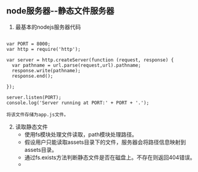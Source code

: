 node服务器--静态文件服务器
---
1.	最基本的nodejs服务器代码
<pre><code>
var PORT = 8000;
var http = require('http');

var server = http.createServer(function (request, response) {
  var pathname = url.parse(request,url).pathname;
  response.write(pathname);
  response.end();

});

server.listen(PORT);
console.log('Server running at PORT:' + PORT + '.');
</code></pre>

	将该文件存储为app.js文件。

2.	读取静态文件
	*	使用fs模块处理文件读取，path模块处理路径。
	*	假设用户只能读取assets目录下的文件，服务器会将路径信息映射到assets目录。
	*	通过fs.exists方法判断静态文件是否在磁盘上。不存在则返回404错误。
	*	